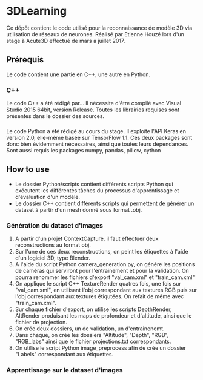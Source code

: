 # 3DLearning

Ce dépôt contient le code utilisé pour la reconnaissance de modèle 3D via utilisation de réseaux de neurones. Réalisé par Etienne Houzé lors d'un stage à Acute3D effectué de mars a juillet 2017.

## Prérequis
Le code contient une partie en C++, une autre en Python.
### C++
Le code C++ a été rédigé par... Il nécessite d'être compilé avec Visual Studio 2015 64bit, version Release. Toutes les librairies requises sont présentes dans le dossier des sources.
###
Le code Python a été rédigé au cours du stage. Il exploite l'API Keras en version 2.0, elle-même basée sur TensorFlow 1.1. Ces deux packages sont donc bien évidemment nécessaires, ainsi que toutes leurs dépendances.
Sont aussi requis les packages numpy, pandas, pillow, cython

## How to use
- Le dossier Python/scripts contient différents scripts Python qui exécutent les différentes tâches du processus d'apprentissage et d'évaluation d'un modèle.
- Le dossier C++ contient différents scripts qui permettent de générer un dataset à partir d'un mesh donné sous format .obj.

### Génération du dataset d'images
1. A partir d'un projet ContextCapture, il faut effectuer deux reconstructions au format obj.
2. Sur l'une de ces deux reconstructions, on peint les étiquettes à l'aide d'un logiciel 3D, type Blender.
3. A l'aide du script Python camera_generation.py, on génère les positions de caméras qui serviront pour l'entrainement et pour la validation. On pourra renommer les fichiers d'export "val_cam.xml" et "train_cam.xml"
3. On applique le script C++ TextureRender quatres fois, une fois sur "val_cam.xml", en utilisant l'obj correspondant aux textures RGB puis sur l'obj correspondant aux textures étiqutées. On refait de même avec "train_cam.xml".
4. Sur chaque fichier d'export, on utilise les scripts DepthRender, AltRender produisant les maps de profondeur et d'altitude, ainsi que le fichier de projection.
5. On crée deux dossiers, un de validation, un d'entrainenemt.
6. Dans chaque, on crée les dossiers "Altitude", "Depth", "RGB", "RGB_labs" ainsi que le fichier projections.txt correspondants.
7. On utilise le script Python image_preprocess afin de crée un dossier "Labels" correspondant aux étiquettes.

### Apprentissage sur le dataset d'images
